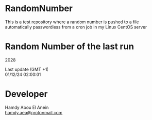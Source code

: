 # RandomNumber    
This is a test repository where a random number is pushed to a file automatically passwordless from a cron job in my Linux CentOS server    
# Random Number of the last run   
2028
      
Last update (GMT +1)    
01/12/24 02:00:01
# Developer    
Hamdy Abou El Anein   
hamdy.aea@protonmail.com
